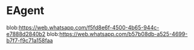 # EAgent
blob:https://web.whatsapp.com/f5fd8e6f-4500-4b65-944c-e7888d2840b2
blob:https://web.whatsapp.com/b57b08db-a525-4699-b7f7-f9c71a158faa
